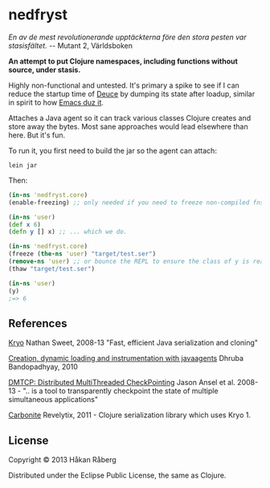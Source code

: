 # nedfryst

*En av de mest revolutionerande upptäckterna före den stora pesten var stasisfältet.* -- Mutant 2, Världsboken

**An attempt to put Clojure namespaces, including functions without source, under stasis.**

Highly non-functional and untested. It's primary a spike to see if I can reduce the startup time of [Deuce](https://github.com/hraberg/deuce) by dumping its state after loadup, similar in spirit to how [Emacs duz it](http://www.gnu.org/software/emacs/manual/html_node/elisp/Building-Emacs.html).

Attaches a Java agent so it can track various classes Clojure creates and store away the bytes.
Most sane approaches would lead elsewhere than here. But it's fun.

To run it, you first need to build the jar so the agent can attach:

    lein jar

Then:

```clj
(in-ns 'nedfryst.core)
(enable-freezing) ;; only needed if you need to freeze non-compiled fns.

(in-ns 'user)
(def x 6)
(defn y [] x) ;; ... which we do.

(in-ns 'nedfryst.core)
(freeze (the-ns 'user) "target/test.ser")
(remove-ns 'user) ;; or bounce the REPL to ensure the class of y is really gone.
(thaw "target/test.ser")

(in-ns 'user)
(y)
;=> 6
```

## References

[Kryo](https://code.google.com/p/kryo/) Nathan Sweet, 2008-13 "Fast, efficient Java serialization and cloning"

[Creation, dynamic loading and instrumentation with javaagents](http://dhruba.name/2010/02/07/creation-dynamic-loading-and-instrumentation-with-javaagents/) Dhruba Bandopadhyay, 2010

[DMTCP: Distributed MultiThreaded CheckPointing](http://dmtcp.sourceforge.net/) Jason Ansel et al. 2008-13 - ".. is a tool to transparently checkpoint the state of multiple simultaneous applications"

[Carbonite](https://github.com/revelytix/carbonite) Revelytix, 2011 - Clojure serialization library which uses Kryo 1.


## License

Copyright © 2013 Håkan Råberg

Distributed under the Eclipse Public License, the same as Clojure.
